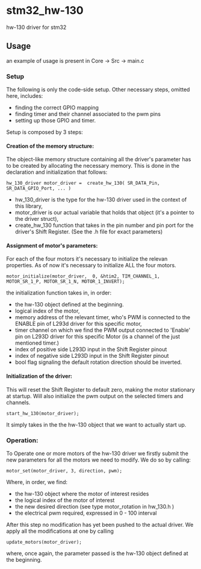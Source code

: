 # stm32_hw-130
hw-130 driver for stm32 


## Usage
an example of usage is present in Core -> Src -> main.c

### Setup

The following is only the code-side setup. 
Other necessary steps, omitted here, includes: 
- finding the correct GPIO mapping
- finding timer and their channel associated to the pwm pins
- setting up those GPIO and timer. 


Setup is composed by 3 steps: 

#### Creation of the memory structure:

The object-like memory structure containing all the driver's parameter 
has to be created by allocating the necessary memory.
This is done in the declaration and initialization that follows:
    
    hw_130_driver motor_driver =  create_hw_130( SR_DATA_Pin, SR_DATA_GPIO_Port, ... )
    
 - hw_130_driver is the type for the hw-130 driver used in the context of this library,
 - motor_driver is our actual variable that holds that object (it's a pointer to the driver struct), 
 - create_hw_130 function that takes in the pin number and pin port for the driver's Shift Register. 
 (See the .h file for exact parameters)


#### Assignment of motor's parameters: 

For each of the four motors it's necessary to initialize the relevan properties.
As of now it's necessary to initialize ALL the four motors.

    motor_initialize(motor_driver,	0, &htim2, TIM_CHANNEL_1, MOTOR_SR_1_P, MOTOR_SR_1_N, MOTOR_1_INVERT);

the initialization function takes in, in order:
- the hw-130 object defined at the beginning.
- logical index of the motor,
- memory address of the relevant timer, who's PWM is connected to the ENABLE pin of L293d driver for this specific motor, 
- timer channel on which we find the PWM output connected to 'Enable' pin on L293D driver for this specific Motor (is a channel of the just mentioned timer.)
- index of positive side L293D input in the Shift Register pinout
- index of negative side L293D input in the Shift Register pinout
- bool flag signaling the default rotation direction should be inverted. 

#### Initialization of the driver: 

This will reset the Shift Register to default zero, making the motor stationary at startup.
Will also initialize the pwm output on the selected timers and channels. 
    
    start_hw_130(motor_driver);

It simply takes in the the hw-130 object that we want to actually start up. 


### Operation: 

To Operate one or more motors of the hw-130 driver we firstly submit the new parameters 
for all the motors we need to modify. 
We do so by calling:

    motor_set(motor_driver, 3, direction, pwm);

Where, in order, we find: 
- the hw-130 object where the motor of interest resides
- the logical index of the motor of interest
- the new desired direction (see type motor_rotation in hw_130.h )
- the electrical pwm required, expressed in 0 - 100 interval


After this step no modification has yet been pushed to the actual driver. 
We apply all the modifications at one by calling

    update_motors(motor_driver);

where, once again, the parameter passed is the hw-130 object defined at the beginning.